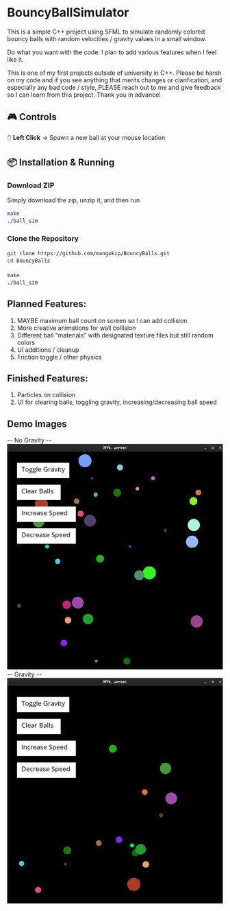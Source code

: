 # BouncyBallSimulator
This is a simple C++ project using SFML to simulate randomly colored bouncy balls with random velocities / gravity values in a small window.

Do what you want with the code. I plan to add various features when I feel like it.

This is one of my first projects outside of university in C++. Please be harsh on my code and if you see anything that merits changes or clarification, and especially any bad code / style, PLEASE reach out to me and give feedback so I can learn from this project. Thank you in advance!

## 🎮 Controls
🖱️ **Left Click** → Spawn a new ball at your mouse location  

## 📦 Installation & Running
### **Download ZIP**
Simply download the zip, unzip it, and then run 
```sh
make
./ball_sim
```
### **Clone the Repository**
```sh
git clone https://github.com/mangokip/BouncyBalls.git
cd BouncyBalls 

make
./ball_sim

```
## Planned Features:
1. MAYBE maximum ball count on screen so I can add collision
2. More creative animations for wall collision
3. Different ball "materials" with designated texture files but still random colors
4. UI additions / cleanup
5. Friction toggle / other physics

## Finished Features:
1. Particles on collision
2. UI for clearing balls, toggling gravity, increasing/decreasing ball speed
   
## Demo Images
-- No Gravity -- 
![Alt text](images/nogravity.png)
-- Gravity --
![Alt text](images/gravity.png)

